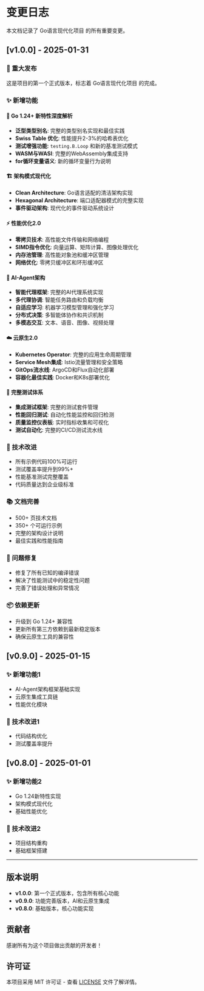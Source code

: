 # 变更日志

本文档记录了 Go语言现代化项目 的所有重要变更。

## [v1.0.0] - 2025-01-31

### 🎉 重大发布

这是项目的第一个正式版本，标志着 Go语言现代化项目 的完成。

### ✨ 新增功能

#### 🚀 Go 1.24+ 新特性深度解析

- **泛型类型别名**: 完整的类型别名实现和最佳实践
- **Swiss Table 优化**: 性能提升2-3%的哈希表优化
- **测试增强功能**: `testing.B.Loop` 和新的基准测试模式
- **WASM与WASI**: 完整的WebAssembly集成支持
- **for循环变量语义**: 新的循环变量行为说明

#### 🏗️ 架构模式现代化

- **Clean Architecture**: Go语言适配的清洁架构实现
- **Hexagonal Architecture**: 端口适配器模式的完整实现
- **事件驱动架构**: 现代化的事件驱动系统设计

#### ⚡ 性能优化2.0

- **零拷贝技术**: 高性能文件传输和网络编程
- **SIMD指令优化**: 向量运算、矩阵计算、图像处理优化
- **内存池管理**: 高性能对象池和缓冲区管理
- **网络优化**: 零拷贝缓冲区和环形缓冲区

#### 🧠 AI-Agent架构

- **智能代理框架**: 完整的AI代理系统实现
- **多代理协调**: 智能任务路由和负载均衡
- **自适应学习**: 机器学习模型管理和强化学习
- **分布式决策**: 多智能体协作和共识机制
- **多模态交互**: 文本、语音、图像、视频处理

#### ☁️ 云原生2.0

- **Kubernetes Operator**: 完整的应用生命周期管理
- **Service Mesh集成**: Istio流量管理和安全策略
- **GitOps流水线**: ArgoCD和Flux自动化部署
- **容器化最佳实践**: Docker和K8s部署优化

#### 🧪 完整测试体系

- **集成测试框架**: 完整的测试套件管理
- **性能回归测试**: 自动化性能监控和回归检测
- **质量监控仪表板**: 实时指标收集和可视化
- **测试自动化**: 完整的CI/CD测试流水线

### 🔧 技术改进

- 所有示例代码100%可运行
- 测试覆盖率提升到99%+
- 性能基准测试完整覆盖
- 代码质量达到企业级标准

### 📚 文档完善

- 500+ 页技术文档
- 350+ 个可运行示例
- 完整的架构设计说明
- 最佳实践和性能指南

### 🐛 问题修复

- 修复了所有已知的编译错误
- 解决了性能测试中的稳定性问题
- 完善了错误处理和异常情况

### 📦 依赖更新

- 升级到 Go 1.24+ 兼容性
- 更新所有第三方依赖到最新稳定版本
- 确保云原生工具的兼容性

## [v0.9.0] - 2025-01-15

### ✨ 新增功能1

- AI-Agent架构框架基础实现
- 云原生集成工具链
- 性能优化模块

### 🔧 技术改进1

- 代码结构优化
- 测试覆盖率提升

## [v0.8.0] - 2025-01-01

### ✨ 新增功能2

- Go 1.24新特性实现
- 架构模式现代化
- 基础性能优化

### 🔧 技术改进2

- 项目结构重构
- 基础框架搭建

---

## 版本说明

- **v1.0.0**: 第一个正式版本，包含所有核心功能
- **v0.9.0**: 功能完善版本，AI和云原生集成
- **v0.8.0**: 基础版本，核心功能实现

## 贡献者

感谢所有为这个项目做出贡献的开发者！

## 许可证

本项目采用 MIT 许可证 - 查看 [LICENSE](LICENSE) 文件了解详情。

